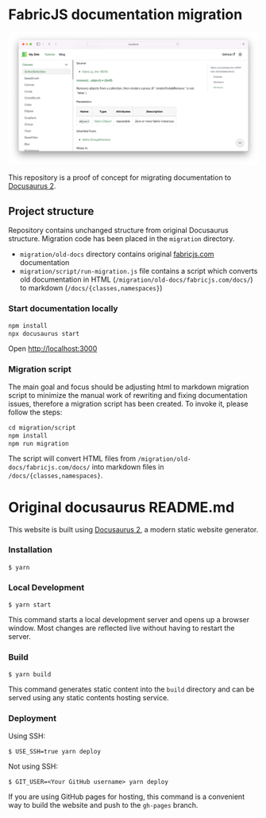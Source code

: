 # FabricJS documentation migration

![sample](./sample.png)

This repository is a proof of concept for migrating documentation to [Docusaurus 2](https://docusaurus.io). 

## Project structure

Repository contains unchanged structure from original Docusaurus structure. Migration code has been placed in the `migration` directory. 

- `migration/old-docs` directory contains original [fabricjs.com](http://fabricjs.com) documentation 
- `migration/script/run-migration.js` file contains a script which converts old documentation in HTML (`/migration/old-docs/fabricjs.com/docs/`) to markdown (`/docs/{classes,namespaces}`)

### Start documentation locally

```
npm install
npx docusaurus start
```

Open [http://localhost:3000](http://localhost:3000)

### Migration script

The main goal and focus should be adjusting html to markdown migration script to minimize the manual work of rewriting and fixing 
documentation issues, therefore a migration script has been created. To invoke it, please follow the steps:

```
cd migration/script
npm install
npm run migration
```

The script will convert HTML files from `/migration/old-docs/fabricjs.com/docs/` into markdown files in `/docs/{classes,namespaces}`.

# Original docusaurus README.md 

This website is built using [Docusaurus 2](https://docusaurus.io/), a modern static website generator.

### Installation

```
$ yarn
```

### Local Development

```
$ yarn start
```

This command starts a local development server and opens up a browser window. Most changes are reflected live without having to restart the server.

### Build

```
$ yarn build
```

This command generates static content into the `build` directory and can be served using any static contents hosting service.

### Deployment

Using SSH:

```
$ USE_SSH=true yarn deploy
```

Not using SSH:

```
$ GIT_USER=<Your GitHub username> yarn deploy
```

If you are using GitHub pages for hosting, this command is a convenient way to build the website and push to the `gh-pages` branch.
